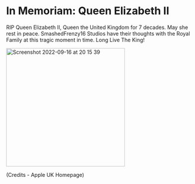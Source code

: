 # In Memoriam:  Queen Elizabeth II
RIP Queen Elizabeth II, Queen the United Kingdom for 7 decades. May she rest in peace. SmashedFrenzy16 Studios have their thoughts with the Royal Family at this tragic moment in time. Long Live The King!

<img width="320" alt="Screenshot 2022-09-16 at 20 15 39" src="https://user-images.githubusercontent.com/68993968/190714249-698ddbf2-f4d0-4f5d-b44e-950f08e86eaa.png">

(Credits - Apple UK Homepage)
